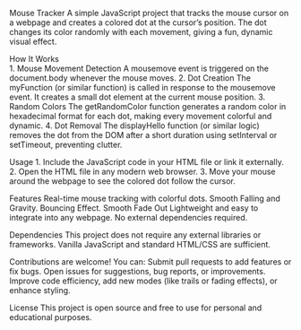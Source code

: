 Mouse Tracker
    A simple JavaScript project that tracks the mouse cursor on a webpage and creates a colored dot at the cursor’s position. The dot changes its color randomly with each movement, giving a fun, dynamic visual effect.

How It Works    
    1.  Mouse Movement Detection
        A mousemove event is triggered on the document.body whenever the mouse moves.
    2. Dot Creation
        The myFunction (or similar function) is called in response to the mousemove event. It creates a small dot element at the current mouse position.
    3. Random Colors
        The getRandomColor function generates a random color in hexadecimal format for each dot, making every movement colorful and dynamic.
    4. Dot Removal
        The displayHello function (or similar logic) removes the dot from the DOM after a short duration using setInterval or setTimeout, preventing clutter.

Usage
    1. Include the JavaScript code in your HTML file or link it externally.
    2. Open the HTML file in any modern web browser.
    3. Move your mouse around the webpage to see the colored dot follow the cursor.

Features
    Real-time mouse tracking with colorful dots.
    Smooth Falling and Gravity.
    Bouncing Effect.
    Smooth Fade Out
    Lightweight and easy to integrate into any webpage.
    No external dependencies required.

Dependencies
    This project does not require any external libraries or frameworks. Vanilla JavaScript and standard HTML/CSS are sufficient.

Contributions are welcome! You can:
    Submit pull requests to add features or fix bugs.
    Open issues for suggestions, bug reports, or improvements.
    Improve code efficiency, add new modes (like trails or fading effects), or enhance styling.

License
    This project is open source and free to use for personal and educational purposes.
